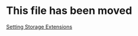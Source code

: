 # This file has been moved

[Setting Storage Extensions](https://github.com/microsoft/WindowsTemplateStudio/blob/release/docs/UWP/features/setting-storage.vb.md)
